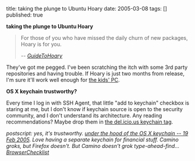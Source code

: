 title: taking the plunge to Ubuntu Hoary
date: 2005-03-08
tags: []
published: true

<b>taking the plunge to Ubuntu Hoary</b>

<p> <p> <blockquote>For those of you who have missed the daily churn of new packages, Hoary is for you.

<p> <p> <p><em>-- 
<a href="http://www.ubuntulinux.org/wiki/GuideToHoary">GuideToHoary</a>
</em>
</blockquote>

<p> <p> <p>They've got me pegged. I've been scratching the itch
with some 3rd party repositories and having trouble.
If Hoary is just two months from release, I'm sure it'll work well enough for <a href="http://dm93.org/2005/0501pchw/">the kids' PC</a>.

<p> <p> <b>OS X keychain trustworthy?</b>

<p> <p> <p>Every time I log in with SSH Agent, that little
"add to keychain" checkbox is staring at me, but
I don't know if keychain source is open to the security
community, and I don't understand its architecture.
Any reading recommendations? Maybe drop them in
<a href="http://del.icio.us/tag/keychain">the del.icio.us keychain tag</a>.

<p> <p><em>postscript: yes, it's trustworthy. <a href="http://dm93.org/z2001/ConfidentialityVersusAvailability#msg20050219173305+0000@dm93.org">under the hood of the OS X keychain -- 19 Feb 2005</a>. Love having a separate keychain for financial stuff. Camino groks, but Firefox doesn't. But Camino doesn't grok type-ahead-find... <a href="http://dm93.org/z2001/BrowserChecklist">BrowserChecklist</a>

</em>